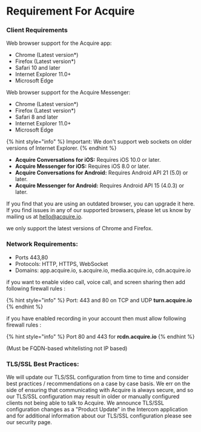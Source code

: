 # Requirement For Acquire

### Client Requirements <a id="client-requirements"></a>

Web browser support for the Acquire app:

* Chrome \(Latest version\*\)
* Firefox \(Latest version\*\)
* Safari 10 and later
* Internet Explorer 11.0+
* Microsoft Edge

Web browser support for the Acquire Messenger:

* Chrome \(Latest version\*\)
* Firefox \(Latest version\*\)
* Safari 8 and later
* Internet Explorer 11.0+
* Microsoft Edge

{% hint style="info" %}
Important: We don't support web sockets on older versions of Internet Explorer.
{% endhint %}

* **Acquire Conversations for iOS:** Requires iOS 10.0 or later.
* **Acquire Messenger for iOS:** Requires iOS 8.0 or later.
* **Acquire Conversations for Android:** Requires Android API 21 \(5.0\) or later.
* **Acquire Messenger for Android:** Requires Android API 15 \(4.0.3\) or later.

If you find that you are using an outdated browser, you can upgrade it here. If you find issues in any of our supported browsers, please let us know by mailing us at [hello@acquire.io](../../rest-apis/profiles-api/sender-emails.md).

we only support the latest versions of Chrome and Firefox.

### Network Requirements:

* Ports 443,80
* Protocols: HTTP, HTTPS, WebSocket
* Domains: app.acquire.io, s.acquire.io, media.acquire.io, cdn.acquire.io

if you want to enable video call, voice call, and screen sharing then add following firewall rules :

{% hint style="info" %}
Port: 443 and 80 on TCP and UDP **turn.acquire.io**
{% endhint %}

if you have enabled recording in your account then must allow following firewall rules :

{% hint style="info" %}
Port 80 and 443 for **rcdn.acquire.io**
{% endhint %}

\(Must be FQDN-based whitelisting not IP based\)

### TLS/SSL Best Practices:

We will update our TLS/SSL configuration from time to time and consider best practices / recommendations on a case by case basis. We err on the side of ensuring that communicating with Acquire is always secure, and so our TLS/SSL configuration may result in older or manually configured clients not being able to talk to Acquire. We announce TLS/SSL configuration changes as a "Product Update" in the Intercom application and for additional information about our TLS/SSL configuration please see our security page.

